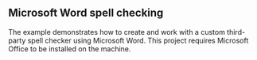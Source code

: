## Microsoft Word spell checking
The example demonstrates how to create and work with a custom third-party spell checker using Microsoft Word. This project requires Microsoft Office to be installed on the machine.

[//]: <keywords: check,third,party,dictionary>